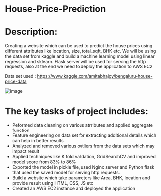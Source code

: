 # House-Price-Prediction

  # Description:
   Creating a website which can be used to predict the house prices using different attributes like location, size, total_sqft, BHK etc. We will be using the data set from kaggle and build a machine learning model using linear regression and sklearn. Flask server will be used for serving the http requests, also at the end we need to deploy the application to AWS EC2
   
   Data set used : https://www.kaggle.com/amitabhajoy/bengaluru-house-price-data
   
   ![image](https://user-images.githubusercontent.com/85644097/146944860-aad7c82d-1174-459d-adde-cf780b91cc03.png)

   
  
  # The key tasks of project includes:
  * Peformed data cleaning on various atrributes and applied aggregate function
  * Feature engineering on data set for extracting additional details which can help in better results
  * Analyzed and removed various outliers from the data sets which may impact result
  * Applied techniques like K fold validation, GridSearchCV and improved model score from 83% to 86%
  * Exported the model in pickle file, used Nginx server and Python flask that used the saved model for serving http requests.
  * Build a website which take parameters like Area, BHK, location and provide result using HTML, CSS, JS etc
  * Created an AWS EC2 instance and deployed the application 
    
